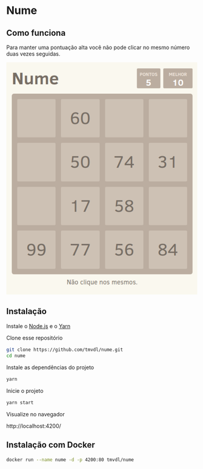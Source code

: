 # Nume

## Como funciona

Para manter uma pontuação alta você não pode clicar no mesmo número duas vezes seguidas.

<a href="http://nume.tarsis.cc/">
  <img src="./docs/screenshot.png" />
</a>

## Instalação

Instale o [Node.js](https://nodejs.org/en/) e o [Yarn](https://yarnpkg.com/)

Clone esse repositório

```sh
git clone https://github.com/tmvdl/nume.git
cd nume
```

Instale as dependências do projeto

```sh
yarn
```

Inicie o projeto

```sh
yarn start
```

Visualize no navegador

http://localhost:4200/

## Instalação com Docker

```sh
docker run --name nume -d -p 4200:80 tmvdl/nume
```
